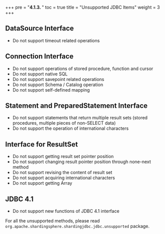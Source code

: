 +++
pre = "<b>4.1.3. </b>"
toc = true
title = "Unsupported JDBC Items"
weight = 3
+++

## DataSource Interface

- Do not support timeout related operations

## Connection Interface

- Do not support operations of stored procedure, function and cursor
- Do not support native SQL
- Do not support savepoint related operations
- Do not support Schema / Catalog operation
- Do not support self-defined mapping

## Statement and PreparedStatement Interface

- Do not support statements that return multiple result sets (stored procedures, multiple pieces of non-SELECT data)
- Do not support the operation of international characters

## Interface for ResultSet

- Do not support getting result set pointer position
- Do not support changing result pointer position through none-next method
- Do not support revising the content of result set
- Do not support acquiring international characters
- Do not support getting Array

## JDBC 4.1

- Do not support new functions of JDBC 4.1 interface

For all the unsupported methods, please read `org.apache.shardingsphere.shardingjdbc.jdbc.unsupported` package.
